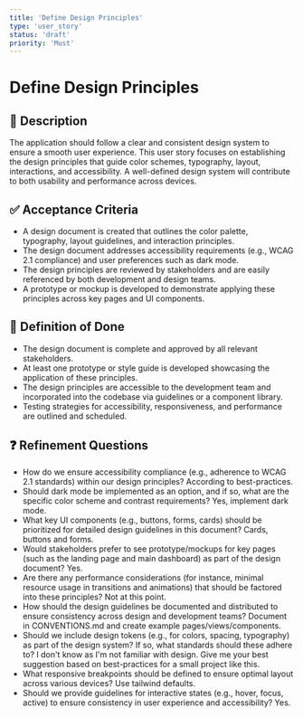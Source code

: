 ```yaml
---
title: 'Define Design Principles'
type: 'user_story'
status: 'draft'
priority: 'Must'
---
```


# Define Design Principles

## 📌 Description

The application should follow a clear and consistent design system to ensure a smooth user experience. This user story focuses on establishing the design principles that guide color schemes, typography, layout, interactions, and accessibility. A well-defined design system will contribute to both usability and performance across devices.

## ✅ Acceptance Criteria

- A design document is created that outlines the color palette, typography, layout guidelines, and interaction principles.
- The design document addresses accessibility requirements (e.g., WCAG 2.1 compliance) and user preferences such as dark mode.
- The design principles are reviewed by stakeholders and are easily referenced by both development and design teams.
- A prototype or mockup is developed to demonstrate applying these principles across key pages and UI components.

## 🎯 Definition of Done

- The design document is complete and approved by all relevant stakeholders.
- At least one prototype or style guide is developed showcasing the application of these principles.
- The design principles are accessible to the development team and incorporated into the codebase via guidelines or a component library.
- Testing strategies for accessibility, responsiveness, and performance are outlined and scheduled.

## ❓ Refinement Questions

- How do we ensure accessibility compliance (e.g., adherence to WCAG 2.1 standards) within our design principles? According to best-practices.
- Should dark mode be implemented as an option, and if so, what are the specific color scheme and contrast requirements? Yes, implement dark mode.
- What key UI components (e.g., buttons, forms, cards) should be prioritized for detailed design guidelines in this document? Cards, buttons and forms.
- Would stakeholders prefer to see prototype/mockups for key pages (such as the landing page and main dashboard) as part of the design document? Yes.
- Are there any performance considerations (for instance, minimal resource usage in transitions and animations) that should be factored into these principles? Not at this point.
- How should the design guidelines be documented and distributed to ensure consistency across design and development teams? Document in CONVENTIONS.md and create example pages/views/components.
- Should we include design tokens (e.g., for colors, spacing, typography) as part of the design system? If so, what standards should these adhere to? I don't know as I'm not familiar with design. Give me your best suggestion based on best-practices for a small project like this.
- What responsive breakpoints should be defined to ensure optimal layout across various devices? Use tailwind defaults.
- Should we provide guidelines for interactive states (e.g., hover, focus, active) to ensure consistency in user experience and accessibility? Yes.
